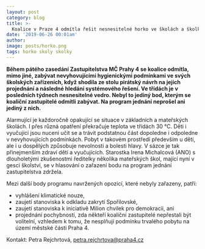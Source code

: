 ```yaml
---
layout: post
category: blog
title: >-  
  Koalice v Praze 4 odmítla řešit nesnesitelné horko ve školách a školkách
date: '2019-06-26 00:01am'
author: 
image: posts/horko.png
tags: horko skoly skolky
---
```


<b>Během pátého zasedání Zastupitelstva MČ Prahy 4 se koalice odmítla, mimo jiné, zabývat nevyhovujícími hygienickými podmínkami ve svých školských zařízeních, když shodila ze stolu pirátský návrh na jejich projednání a následné hledání systémového řešení. Ve třídách je v posledních týdnech nesnesitelné vedro. Nebyl to jediný bod, kterým se koaliční zastupitelé odmítli zabývat. Na program jednání neprošel ani jediný  z nich.</b>

Alarmující je každoročně opakující se situace v základních a mateřských školách. I přes různá opatření překračuje teplota ve třídách 30 °C. Děti i vyučující jsou nuceni učit se a trávit podstatnou část dopoledne i odpoledne v nevyhovujících podmínkách. Pobyt v takovém prostředí především u dětí, ale i u dospělých způsobuje nevolnosti a bolesti hlavy. V sázce je tak přinejmenším zdraví dětí a vyučujících. Starostka Irena Michalcová (ANO) s dlouholetými zkušenostmi ředitelky několika mateřských škol, mající nyní v gesci školství, se v hlasování o zařazení bodu na program jednání zastupitelstva zdržela.

Mezi další body programu navržených opozicí, které nebyly zařazeny, patří:
- vyhlášení klimatické nouze,
- zaujetí stanoviska k odkladu zakrytí Spořilovské,
- zaujetí stanoviska k iniciativě Milion chvilek pro demokracii, ani
- projednání pochybností, zda někteří koaliční zastupitelé nepřestali být volitelní, vzhledem k tomu, že nesplňují podmínku trvalého pobytu na území městské části Praha 4.


Kontakt: Petra Rejchrtová, petra.rejchrtova@praha4.cz
